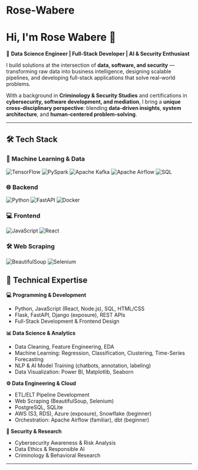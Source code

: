 # Rose-Wabere
# Hi, I'm Rose Wabere 👋  

🚀 **Data Science Engineer | Full-Stack Developer | AI & Security Enthusiast**  

I build solutions at the intersection of **data, software, and security** — transforming raw data into business intelligence, designing scalable pipelines, and developing full-stack applications that solve real-world problems.  

With a background in **Criminology & Security Studies** and certifications in **cybersecurity, software development, and mediation**, I bring a **unique cross-disciplinary perspective**: blending **data-driven insights**, **system architecture**, and **human-centered problem-solving**.  

---
## 🛠️ Tech Stack

### 🧠 Machine Learning & Data
![TensorFlow](https://img.shields.io/badge/-TensorFlow-FF6F00?style=for-the-badge&logo=tensorflow&logoColor=white)
![PySpark](https://img.shields.io/badge/-PySpark-E25A1C?style=for-the-badge&logo=apache-spark&logoColor=white)
![Apache Kafka](https://img.shields.io/badge/-Kafka-231F20?style=for-the-badge&logo=apache-kafka&logoColor=white)
![Apache Airflow](https://img.shields.io/badge/-Airflow-017CEE?style=for-the-badge&logo=apache-airflow&logoColor=white)
![SQL](https://img.shields.io/badge/-SQL-4479A1?style=for-the-badge&logo=postgresql&logoColor=white)

### 🌐 Backend
![Python](https://img.shields.io/badge/-Python-3776AB?style=for-the-badge&logo=python&logoColor=white)
![FastAPI](https://img.shields.io/badge/-FastAPI-009688?style=for-the-badge&logo=fastapi&logoColor=white)
![Docker](https://img.shields.io/badge/-Docker-2496ED?style=for-the-badge&logo=docker&logoColor=white)

### 💻 Frontend
![JavaScript](https://img.shields.io/badge/-JavaScript-F7DF1E?style=for-the-badge&logo=javascript&logoColor=black)
![React](https://img.shields.io/badge/-React-61DAFB?style=for-the-badge&logo=react&logoColor=black)

### 🛠️ Web Scraping
![BeautifulSoup](https://img.shields.io/badge/-BeautifulSoup-4B0082?style=for-the-badge&logo=python&logoColor=white)
![Selenium](https://img.shields.io/badge/-Selenium-43B02A?style=for-the-badge&logo=selenium&logoColor=white)


## 🔧 Technical Expertise  

**💻 Programming & Development**  
- Python, JavaScript (React, Node.js), SQL, HTML/CSS  
- Flask, FastAPI, Django (exposure), REST APIs  
- Full-Stack Development & Frontend Design  

**📊 Data Science & Analytics**  
- Data Cleaning, Feature Engineering, EDA  
- Machine Learning: Regression, Classification, Clustering, Time-Series Forecasting  
- NLP & AI Model Training (chatbots, annotation, labeling)  
- Data Visualization: Power BI, Matplotlib, Seaborn  

**⚙️ Data Engineering & Cloud**  
- ETL/ELT Pipeline Development  
- Web Scraping (BeautifulSoup, Selenium)  
- PostgreSQL, SQLite  
- AWS (S3, RDS), Azure (exposure), Snowflake (beginner)  
- Orchestration: Apache Airflow (familiar), dbt (beginner)  

**🔐 Security & Research**  
- Cybersecurity Awareness & Risk Analysis  
- Data Ethics & Responsible AI  
- Criminology & Behavioral Research  

---
